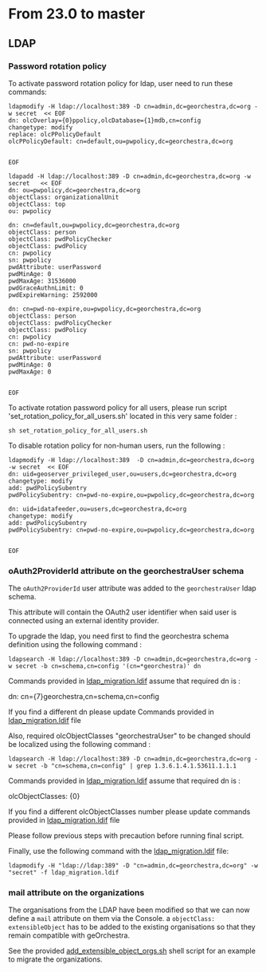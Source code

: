 # From 23.0 to master

## LDAP

### Password rotation policy

To activate password rotation policy for ldap, user need to run these commands:

```
ldapmodify -H ldap://localhost:389 -D cn=admin,dc=georchestra,dc=org -w secret  << EOF 
dn: olcOverlay={0}ppolicy,olcDatabase={1}mdb,cn=config
changetype: modify
replace: olcPPolicyDefault
olcPPolicyDefault: cn=default,ou=pwpolicy,dc=georchestra,dc=org


EOF 

```
```
ldapadd -H ldap://localhost:389 -D cn=admin,dc=georchestra,dc=org -w secret   << EOF 
dn: ou=pwpolicy,dc=georchestra,dc=org
objectClass: organizationalUnit
objectClass: top
ou: pwpolicy

dn: cn=default,ou=pwpolicy,dc=georchestra,dc=org
objectClass: person
objectClass: pwdPolicyChecker
objectClass: pwdPolicy
cn: pwpolicy
sn: pwpolicy
pwdAttribute: userPassword
pwdMinAge: 0
pwdMaxAge: 31536000
pwdGraceAuthnLimit: 0
pwdExpireWarning: 2592000

dn: cn=pwd-no-expire,ou=pwpolicy,dc=georchestra,dc=org
objectClass: person
objectClass: pwdPolicyChecker
objectClass: pwdPolicy
cn: pwpolicy
cn: pwd-no-expire
sn: pwpolicy
pwdAttribute: userPassword
pwdMinAge: 0
pwdMaxAge: 0


EOF

```
To activate rotation password policy for all users, please run script 'set_rotation_policy_for_all_users.sh' located in this very same folder :
```
sh set_rotation_policy_for_all_users.sh 
```
To disable rotation policy for non-human users, run the following :
```
ldapmodify -H ldap://localhost:389  -D cn=admin,dc=georchestra,dc=org -w secret  << EOF 
dn: uid=geoserver_privileged_user,ou=users,dc=georchestra,dc=org
changetype: modify
add: pwdPolicySubentry
pwdPolicySubentry: cn=pwd-no-expire,ou=pwpolicy,dc=georchestra,dc=org

dn: uid=idatafeeder,ou=users,dc=georchestra,dc=org
changetype: modify
add: pwdPolicySubentry
pwdPolicySubentry: cn=pwd-no-expire,ou=pwpolicy,dc=georchestra,dc=org


EOF 
```
### oAuth2ProviderId attribute on the georchestraUser schema

The `oAuth2ProviderId` user attribute was added to the `georchestraUser` ldap schema.

This attribute will contain the OAuth2 user identifier when said user is connected using an external identity provider.


To upgrade the ldap, you need first to find the georchestra schema definition using the following command : 

```
ldapsearch -H ldap://localhost:389 -D cn=admin,dc=georchestra,dc=org -w secret -b cn=schema,cn=config '(cn=*georchestra)' dn
```

Commands provided in [ldap_migration.ldif](ldap_migration.ldif) assume that required dn is :

dn: cn={7}georchestra,cn=schema,cn=config

If you find a different dn please update Commands provided in [ldap_migration.ldif](ldap_migration.ldif) file

Also, required olcObjectClasses "georchestraUser" to be changed should be localized using the following command : 

```
ldapsearch -H ldap://localhost:389 -D cn=admin,dc=georchestra,dc=org -w secret -b "cn=schema,cn=config" | grep 1.3.6.1.4.1.53611.1.1.1
```
Commands provided in [ldap_migration.ldif](ldap_migration.ldif) assume that required dn is :

olcObjectClasses: {0}

If you find a different olcObjectClasses number please update commands provided in [ldap_migration.ldif](ldap_migration.ldif) file

Please follow previous steps with precaution before running final script.

Finally, use the following command with the [ldap_migration.ldif](ldap_migration.ldif) file:

```
ldapmodify -H "ldap://ldap:389" -D "cn=admin,dc=georchestra,dc=org" -w "secret" -f ldap_migration.ldif 
```

### mail attribute on the organizations

The organisations from the LDAP have been modified so that we can now define a `mail` attribute on them via the Console.
a `objectClass: extensibleObject` has to be added to the existing organisations so that they remain compatible with geOrchestra.

See the provided [add_extensible_object_orgs.sh](add_extensible_object_orgs.sh) shell script for an example to migrate the
organizations.